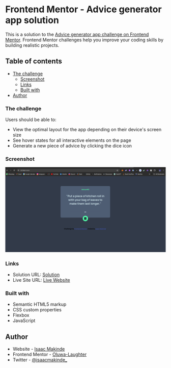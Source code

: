 # Frontend Mentor - Advice generator app solution

This is a solution to the [Advice generator app challenge on Frontend Mentor](https://www.frontendmentor.io/challenges/advice-generator-app-QdUG-13db). Frontend Mentor challenges help you improve your coding skills by building realistic projects.

## Table of contents

- [The challenge](#the-challenge)
  - [Screenshot](#screenshot)
  - [Links](#links)
  - [Built with](#built-with)
- [Author](#author)

### The challenge

Users should be able to:

- View the optimal layout for the app depending on their device's screen size
- See hover states for all interactive elements on the page
- Generate a new piece of advice by clicking the dice icon

### Screenshot

![](./assets/screenshot.png)

### Links

- Solution URL: [Solution](https://github.com/Oluwa-Laughter/advice-generator-app-main)
- Live Site URL: [Live Website](https://oluwa-laughter.github.io/advice-generator-app-main/)

### Built with

- Semantic HTML5 markup
- CSS custom properties
- Flexbox
- JavaScript

## Author

- Website - [Isaac Makinde](https://github.com/Oluwa-Laughter)
- Frontend Mentor - [Oluwa-Laughter](https://www.frontendmentor.io/profile/Oluwa-Laughter)
- Twitter - [@isaacmakinde\_](https://www.twitter.com/isaacmakinde_)
